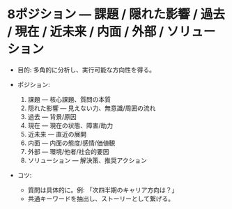# 8ポジション — 課題 / 隠れた影響 / 過去 / 現在 / 近未来 / 内面 / 外部 / ソリューション

- 目的: 多角的に分析し、実行可能な方向性を得る。
- ポジション:
  1. 課題 — 核心課題、質問の本質
  2. 隠れた影響 — 見えない力、無意識/周囲の流れ
  3. 過去 — 背景/原因
  4. 現在 — 現在の状態、障害/助力
  5. 近未来 — 直近の展開
  6. 内面 — 内面の態度/感情/価値観
  7. 外部 — 環境/他者/社会的要因
  8. ソリューション — 解決策、推奨アクション

- コツ:
  - 質問は具体的に。例: 「次四半期のキャリア方向は？」
  - 共通キーワードを抽出し、ストーリーとして繋げる。
